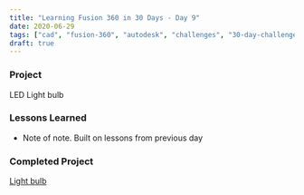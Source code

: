```yaml
---
title: "Learning Fusion 360 in 30 Days - Day 9"
date: 2020-06-29
tags: ["cad", "fusion-360", "autodesk", "challenges", "30-day-challenge", "fusion-360-in-30"]
draft: true
---
```

### Project
LED Light bulb

### Lessons Learned
- Note of note. Built on lessons from previous day

### Completed Project
[Light bulb](https://a360.co/2O9PpSR)
